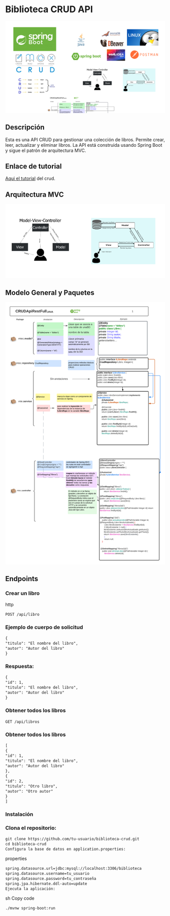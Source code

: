 # Biblioteca CRUD API

![Portada](imgs/tecnologias.png)

## Descripción

Esta es una API CRUD para gestionar una colección de libros. Permite crear, leer, actualizar y eliminar libros. La API está construida usando Spring Boot y sigue el patrón de arquitectura MVC.

## Enlace de tutorial
 [Aqui el tutorial](https://www.youtube.com/watch?v=6A_0IExjVDE) del crud.

 
## Arquitectura MVC

![Arquitectura MVC](imgs/mvc.png)

## Modelo General y Paquetes

![Modelo General](imgs/crud-arqui.png)

## Endpoints

### Crear un libro
http

```
POST /api/libro
```

### Ejemplo de cuerpo de solicitud

```
{
"titulo": "El nombre del libro",
"autor": "Autor del libro"
}

```

### Respuesta:
```
{
"id": 1,
"titulo": "El nombre del libro",
"autor": "Autor del libro"
}

```
### Obtener todos los libros
```
GET /api/libros

```

### Obtener todos los libros
```
[
{
"id": 1,
"titulo": "El nombre del libro",
"autor": "Autor del libro"
},
{
"id": 2,
"titulo": "Otro libro",
"autor": "Otro autor"
}
]

```

### Instalación
### Clona el repositorio:

```
git clone https://github.com/tu-usuario/biblioteca-crud.git
cd biblioteca-crud
Configura la base de datos en application.properties:
```

properties
```
spring.datasource.url=jdbc:mysql://localhost:3306/biblioteca
spring.datasource.username=tu_usuario
spring.datasource.password=tu_contraseña
spring.jpa.hibernate.ddl-auto=update
Ejecuta la aplicación:
```
sh
Copy code
```
./mvnw spring-boot:run
```